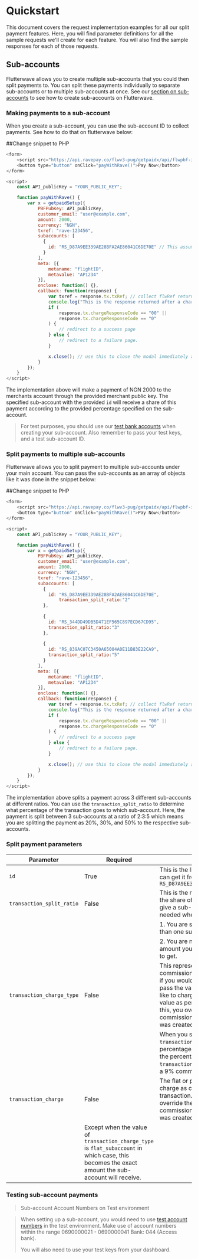 # Quickstart

This document covers the request implementation examples for all our split payment features. Here, you will find parameter definitions for all the sample requests we'll create for each feature. You will also find the sample responses for each of those requests.

## Sub-accounts
Flutterwave allows you to create multiple sub-accounts that you could then split payments to. You can split these payments individually to separate sub-accounts or to multiple sub-accounts at once. See our [section on sub-accounts](https://developer.flutterwave.com/reference#create-subaccount) to see how to create sub-accounts on Flutterwave.


### Making payments to a sub-account
When you create a sub-account, you can use the sub-account ID to collect payments.
See how to do that on flutterwave below:

##Change snippet to PHP

```javascript
<form>
    <script src="https://api.ravepay.co/flwv3-pug/getpaidx/api/flwpbf-inline.js"></script>
    <button type="button" onClick="payWithRave()">Pay Now</button>
</form>

<script>
    const API_publicKey = "YOUR_PUBLIC_KEY";

    function payWithRave() {
        var x = getpaidSetup({
            PBFPubKey: API_publicKey,
            customer_email: "user@example.com",
            amount: 2000,
            currency: "NGN",
            txref: "rave-123456",
            subaccounts: [
              {
                id: "RS_D87A9EE339AE28BFA2AE86041C6DE70E" // This assumes you have setup your commission on the dashboard.
              }
            ],
            meta: [{
                metaname: "flightID",
                metavalue: "AP1234"
            }],
            onclose: function() {},
            callback: function(response) {
                var txref = response.tx.txRef; // collect flwRef returned and pass to a server page to complete status check.
                console.log("This is the response returned after a charge", response);
                if (
                    response.tx.chargeResponseCode == "00" ||
                    response.tx.chargeResponseCode == "0"
                ) {
                    // redirect to a success page
                } else {
                    // redirect to a failure page.
                }

                x.close(); // use this to close the modal immediately after payment.
            }
        });
    }
</script>
```
The implementation above will make a payment of NGN 2000 to the merchants account through the provided merchant public key. The specified sub-account with the provided `id` will receive a share of this payment according to the  provided percentage specified on the sub-account. 

> For test purposes, you should use our [test bank accounts](https://developer.flutterwave.com/docs/test-bank-accounts) when creating your sub-account. Also remember to pass your test keys, and a test sub-account ID.


### Split payments to multiple sub-accounts
Flutterwave allows you to split payment to multiple sub-accounts under your main account. You can pass the sub-accounts as an array of objects like it was done in the snippet below:

##Change snippet to PHP
```javascript
<form>
    <script src="https://api.ravepay.co/flwv3-pug/getpaidx/api/flwpbf-inline.js"></script>
    <button type="button" onClick="payWithRave()">Pay Now</button>
</form>

<script>
    const API_publicKey = "YOUR_PUBLIC_KEY";

    function payWithRave() {
        var x = getpaidSetup({
            PBFPubKey: API_publicKey,
            customer_email: "user@example.com",
            amount: 2000,
            currency: "NGN",
            txref: "rave-123456",
            subaccounts: [
              {
                id: "RS_D87A9EE339AE28BFA2AE86041C6DE70E",
		            transaction_split_ratio:"2"
              },
              
              {
                id: "RS_344DD49DB5D471EF565C897ECD67CD95",
                transaction_split_ratio:"3"
              },
              
              {
                id: "RS_839AC07C3450A65004A0E11B83E22CA9",
                transaction_split_ratio:"5"
              }
            ],
            meta: [{
                metaname: "flightID",
                metavalue: "AP1234"
            }],
            onclose: function() {},
            callback: function(response) {
                var txref = response.tx.txRef; // collect flwRef returned and pass to a 					server page to complete status check.
                console.log("This is the response returned after a charge", response);
                if (
                    response.tx.chargeResponseCode == "00" ||
                    response.tx.chargeResponseCode == "0"
                ) {
                    // redirect to a success page
                } else {
                    // redirect to a failure page.
                }

                x.close(); // use this to close the modal immediately after payment.
            }
        });
    }
</script>

```

The implementation above splits a payment across 3 different sub-accounts at different ratios. You can use the `transaction_split_ratio` to determine what percentage of the transaction goes to which sub-account. Here, the payment is split between 3 sub-accounts at a ratio of 2:3:5 which means you are splitting the payment as 20%, 30%, and 50% to the respective sub-accounts.

### Split payment parameters


| Parameter 	| Required 	| Description 	|
|-----------------	|----------	|---------------------------------------------------------------------------------------------------------------------------------------------------------------------------------------------------------------------------------------------------	|
| `id` 	| True 	| This is the ID of the sub-account, you can get it from your dashboard e.g. `RS_D87A9EE339AE28BFA2AE86041C6DE70E`	|
| `transaction_split_ratio` 	| False 	| This is the ratio value representing the share of the amount you intend to give a sub-account.  This is only needed when:
|  	|  	| 1. You are splitting between more than one sub-account.	|
|  	|  	| 2. You are not passing the exact amount you expect the sub-account to get. 	|	|
| `transaction_charge_type` 	| False 	| This represents the type for the commission you would like to charge, if you would like to charge a flat fee pass the value as flat. If you would like to charge a percentage pass the value as percentage. When you pass this, you override the type set as commission when the sub-account was created. 
| | |When you set the value of your `transaction_charge_type` as a percentage, you would need to add the percentage value in decimal. e.g. `transaction_charge: 0.09` is equal to a 9% commission on transactions.
 `transaction_charge` 	| False 	| The flat or percentage value to charge as commission on the transaction. When you pass this, you override the values set as commission when the sub-account was created. 
 | | Except when the value of `transaction_charge_type` is `flat_subaccount` in which case, this becomes the exact amount the sub-account will receive. 	|
 
 
### Testing sub-account payments
> Sub-account Account Numbers on Test environment

> When setting up a sub-account, you would need to use [test account numbers]((https://developer.flutterwave.com/docs/test-bank-accounts)) in the test environment.
Make use of account numbers within the range 0690000021 - 0690000041
Bank: 044 (Access bank).
>
>  You will also need to use your test keys from your dashboard.
